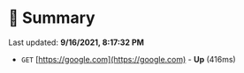 # 📖 Summary
Last updated: **9/16/2021, 8:17:32 PM**

- `GET` [https://google.com](https://google.com) - **Up** (416ms)
